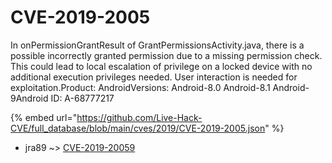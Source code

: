 # CVE-2019-2005

In onPermissionGrantResult of GrantPermissionsActivity.java, there is a possible incorrectly granted permission due to a missing permission check. This could lead to local escalation of privilege on a locked device with no additional execution privileges needed. User interaction is needed for exploitation.Product: AndroidVersions: Android-8.0 Android-8.1 Android-9Android ID: A-68777217

{% embed url="https://github.com/Live-Hack-CVE/full_database/blob/main/cves/2019/CVE-2019-2005.json" %}


* jra89 ~> [CVE-2019-20059](https://www.alice-snow.ru/2019/database/cve-2019-2005/cve-2019-20059-jra89)